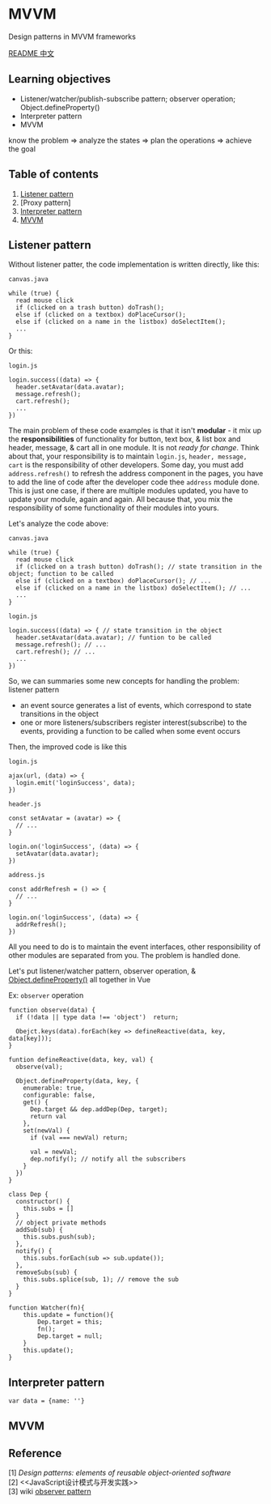 # MVVM
Design patterns in MVVM frameworks

[README 中文](https://github.com/21hook/MVVM/blob/master/README-zh_cn.md)

## Learning objectives
- Listener/watcher/publish-subscribe pattern; observer operation; Object.defineProperty()
- Interpreter pattern
- MVVM

know the problem => analyze the states => plan the operations => achieve the goal

## Table of contents
1. [Listener pattern](https://github.com/21hook/MVVM#listener-pattern)
2. [Proxy pattern] 
2. [Interpreter pattern](https://github.com/21hook/MVVM#interpreter-pattern)
3. [MVVM](https://github.com/21hook/MVVM#mvvm-1) 

## Listener pattern
Without listener patter, the code implementation is written directly, like this: 
```
canvas.java

while (true) {
  read mouse click
  if (clicked on a trash button) doTrash();
  else if (clicked on a textbox) doPlaceCursor();
  else if (clicked on a name in the listbox) doSelectItem();
  ...
}
```

Or this:
```
login.js

login.success((data) => {
  header.setAvatar(data.avatar);
  message.refresh();
  cart.refresh();
  ...
})  
```

The main problem of these code examples is that it isn't **modular** - it mix up the 
**responsibilities** of functionality for button, text box, & list box and header, message, 
& cart all in one module. It is not *ready for change*.
Think about that, your responsibility is to maintain `login.js`, `header, message, cart` is 
the responsibility of other developers. Some day, you must add `address.refresh()` to 
refresh the address component in the pages, you have to add the line of code after the 
developer code thee `address` module done. This is just one case, if there are multiple 
modules updated, you have to update your module, again and again. All because that, you 
mix the responsibility of some functionality of their modules into yours.

Let's analyze the code above:
```
canvas.java

while (true) {
  read mouse click
  if (clicked on a trash button) doTrash(); // state transition in the object; function to be called
  else if (clicked on a textbox) doPlaceCursor(); // ...
  else if (clicked on a name in the listbox) doSelectItem(); // ...
  ...
}

login.js

login.success((data) => { // state transition in the object
  header.setAvatar(data.avatar); // funtion to be called
  message.refresh(); // ...
  cart.refresh(); // ...
  ...
})  
```

So, we can summaries some new concepts for handling the problem:
listener pattern
- an event source generates a list of events, which correspond to state 
transitions in the object
- one or more listeners/subscribers register interest(subscribe) to the events, providing 
a function to be called when some event occurs

Then, the improved code is like this
```
login.js

ajax(url, (data) => {
  login.emit('loginSuccess', data);
})
```

```
header.js

const setAvatar = (avatar) => {
  // ...
}

login.on('loginSuccess', (data) => {
  setAvatar(data.avatar);
})

address.js

const addrRefresh = () => {
  // ...
}

login.on('loginSuccess', (data) => {
  addrRefresh();
})
```
All you need to do is to maintain the event interfaces, other responsibility of other modules 
are separated from you. The problem is handled done.

Let's put listener/watcher pattern, observer operation, & [Object.defineProperty()](https://developer.mozilla.org/en-US/docs/Web/JavaScript/Reference/Global_Objects/Object/defineProperty) all together in Vue

Ex:
`observer` operation
```
function observe(data) {
  if (!data || type data !== 'object')  return;
  
  Obejct.keys(data).forEach(key => defineReactive(data, key, data[key]));
}

funtion defineReactive(data, key, val) {
  observe(val);
  
  Object.defineProperty(data, key, {
    enumerable: true,
    configurable: false,
    get() {
      Dep.target && dep.addDep(Dep, target);
      return val
    },
    set(newVal) {
      if (val === newVal) return;
      
      val = newVal;
      dep.nofify(); // notify all the subscribers
    }
  })
}

class Dep {
  constructor() {
    this.subs = []
  }
  // object private methods
  addSub(sub) {
    this.subs.push(sub);
  },
  notify() {
    this.subs.forEach(sub => sub.update());
  },
  removeSubs(sub) {
    this.subs.splice(sub, 1); // remove the sub
  }
}

function Watcher(fn){
	this.update = function(){
		Dep.target = this;
		fn();
		Dep.target = null;
	}
	this.update();
}
```


## Interpreter pattern

```
var data = {name: ''}
```


## MVVM  











## Reference 
[1] *Design patterns: elements of reusable object-oriented software* <br>
[2] <<JavaScript设计模式与开发实践>> <br>
[3] wiki [observer pattern](https://en.wikipedia.org/wiki/Observer_pattern)
